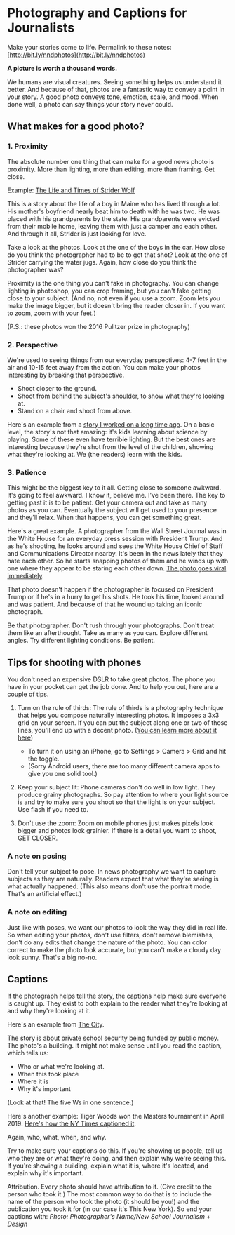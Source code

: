 # Photography and Captions for Journalists
Make your stories come to life.
Permalink to these notes: [http://bit.ly/nndphotos](http://bit.ly/nndphotos)

**A picture is worth a thousand words.**

We humans are visual creatures. Seeing something helps us understand it better. And because of that, photos are a fantastic way to convey a point in your story. A good photo conveys tone, emotion, scale, and mood. When done well, a photo can say things your story never could.

## What makes for a good photo?

### 1. Proximity
The absolute number one thing that can make for a good news photo is proximity. More than lighting, more than editing, more than framing. Get close.

Example: [The Life and Times of Strider Wolf](https://apps.bostonglobe.com/graphics/2015/11/strider/)

This is a story about the life of a boy in Maine who has lived through a lot. His mother's boyfriend nearly beat him to death with he was two. He was placed with his grandparents by the state. His grandparents were evicted from their mobile home, leaving them with just a camper and each other. And through it all, Strider is just looking for love.

Take a look at the photos. Look at the one of the boys in the car. How close do you think the photographer had to be to get that shot? Look at the one of Strider carrying the water jugs. Again, how close do you think the photographer was?

Proximity is the one thing you can't fake in photography. You can change lighting in photoshop, you can crop framing, but you can't fake getting close to your subject. (And no, not even if you use a zoom. Zoom lets you make the image bigger, but it doesn't bring the reader closer in. If you want to zoom, zoom with your feet.)

(P.S.: these photos won the 2016 Pulitzer prize in photography)

### 2. Perspective
We're used to seeing things from our everyday perspectives: 4-7 feet in the air and 10-15 feet away from the action. You can make your photos interesting by breaking that perspective. 

- Shoot closer to the ground. 
- Shoot from behind the subject's shoulder, to show what they're looking at.
- Stand on a chair and shoot from above.

Here's an example from a [story I worked on a long time ago](https://www.dnainfo.com/new-york/20121207/hudson-heights/storefront-science-workshops-let-children-learn-through-exploration/). On a basic level, the story's not that amazing: it's kids learning about science by playing. Some of these even have terrible lighting. But the best ones are interesting because they're shot from the level of the children, showing what they're looking at. We (the readers) learn with the kids.

### 3. Patience
This might be the biggest key to it all. Getting close to someone awkward. It's going to feel awkward. I know it, believe me. I've been there. The key to getting past it is to be patient. Get your camera out and take as many photos as you can. Eventually the subject will get used to your presence and they'll relax. When that happens, you can get something great.

Here's a great example. A photographer from the Wall Street Journal was in the White House for an everyday press session with President Trump. And as he's shooting, he looks around and sees the White House Chief of Staff and Communications Director nearby. It's been in the news lately that they hate each other. So he starts snapping photos of them and he winds up with one where they appear to be staring each other down. [The photo goes viral immediately](http://time.com/4877327/anthony-scaramucci-reince-priebus-photograph/).

That photo doesn't happen if the photographer is focused on President Trump or if he's in a hurry to get his shots. He took his time, looked around and was patient. And because of that he wound up taking an iconic photograph.

Be that photographer. Don't rush through your photographs. Don't treat them like an afterthought. Take as many as you can. Explore different angles. Try different lighting conditions.  Be patient.

## Tips for shooting with phones
You don't need an expensive DSLR to take great photos. The phone you have in your pocket can get the job done. And to help you out, here are a couple of tips.

1. Turn on the rule of thirds: The rule of thirds is a photography technique that helps you compose naturally interesting photos. It imposes a 3x3 grid on your screen. If you can put the subject along one or two of those lines, you'll end up with a decent photo.  ([You can learn more about it here](https://www.photographymad.com/pages/view/rule-of-thirds))
	- To turn it on using an iPhone, go to Settings > Camera > Grid and hit the toggle.
	- (Sorry Android users, there are too many different camera apps to give you one solid tool.)

2. Keep your subject lit: Phone cameras don't do well in low light. They produce grainy photographs. So pay attention to where your light source is and try to make sure you shoot so that the light is on your subject. Use flash if you need to.
3. Don't use the zoom: Zoom on mobile phones just makes pixels look bigger and photos look grainier. If there is a detail you want to shoot, GET CLOSER.

### A note on posing
Don't tell your subject to pose. In news photography we want to capture subjects as they are naturally. Readers expect that what they're seeing is what actually happened. (This also means don't use the portrait mode. That's an artificial effect.)

### A note on editing
Just like with poses, we want our photos to look the way they did in real life. So when editing your photos, don't use filters, don't remove blemishes, don't do any edits that change the nature of the photo. You can color correct to make the photo look accurate, but you can't make a cloudy day look sunny. That's a big no-no.

## Captions
If the photograph helps tell the story, the captions help make sure everyone is caught up. They exist to both explain to the reader what they're looking at and why they're looking at it.

Here's an example from [The City](https://thecity.nyc/2019/04/public-funding-of-private-school-security-rises-by-millions.html).

The story is about private school security being funded by public money. The photo's a building. It might not make sense until you read the caption, which tells us:

  - Who or what we're looking at.
  - When this took place
  - Where it is
  - Why it's important

(Look at that! The five Ws in one sentence.)

Here's another example: Tiger Woods won the Masters tournament in April 2019. [Here's how the NY Times captioned it](https://www.nytimes.com/2019/04/14/sports/tiger-woods-wins-masters.html).

Again, who, what, when, and why.

Try to make sure your captions do this. If you're showing us people, tell us who they are or what they're doing, and then explain why we're seeing this. If you're showing a building, explain what it is, where it's located, and explain why it's important.

Attribution. Every photo should have attribution to it. (Give credit to the person who took it.) The most common way to do that is to include the name of the person who took the photo (it should be you!) and the publication you took it for (in our case it's This New York). So end your captions with:
*Photo: Photographer's Name/New School Journalism + Design*